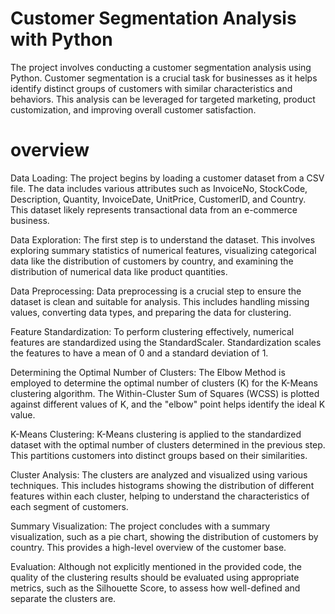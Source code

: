 # Customer Segmentation Analysis with Python
The project involves conducting a customer segmentation analysis using Python. Customer segmentation is a crucial task for businesses as it helps identify distinct groups of customers with similar characteristics and behaviors. This analysis can be leveraged for targeted marketing, product customization, and improving overall customer satisfaction.
# overview
Data Loading: The project begins by loading a customer dataset from a CSV file. The data includes various attributes such as InvoiceNo, StockCode, Description, Quantity, InvoiceDate, UnitPrice, CustomerID, and Country. This dataset likely represents transactional data from an e-commerce business.

Data Exploration: The first step is to understand the dataset. This involves exploring summary statistics of numerical features, visualizing categorical data like the distribution of customers by country, and examining the distribution of numerical data like product quantities.

Data Preprocessing: Data preprocessing is a crucial step to ensure the dataset is clean and suitable for analysis. This includes handling missing values, converting data types, and preparing the data for clustering.

Feature Standardization: To perform clustering effectively, numerical features are standardized using the StandardScaler. Standardization scales the features to have a mean of 0 and a standard deviation of 1.

Determining the Optimal Number of Clusters: The Elbow Method is employed to determine the optimal number of clusters (K) for the K-Means clustering algorithm. The Within-Cluster Sum of Squares (WCSS) is plotted against different values of K, and the "elbow" point helps identify the ideal K value.

K-Means Clustering: K-Means clustering is applied to the standardized dataset with the optimal number of clusters determined in the previous step. This partitions customers into distinct groups based on their similarities.

Cluster Analysis: The clusters are analyzed and visualized using various techniques. This includes histograms showing the distribution of different features within each cluster, helping to understand the characteristics of each segment of customers.

Summary Visualization: The project concludes with a summary visualization, such as a pie chart, showing the distribution of customers by country. This provides a high-level overview of the customer base.

Evaluation: Although not explicitly mentioned in the provided code, the quality of the clustering results should be evaluated using appropriate metrics, such as the Silhouette Score, to assess how well-defined and separate the clusters are.
